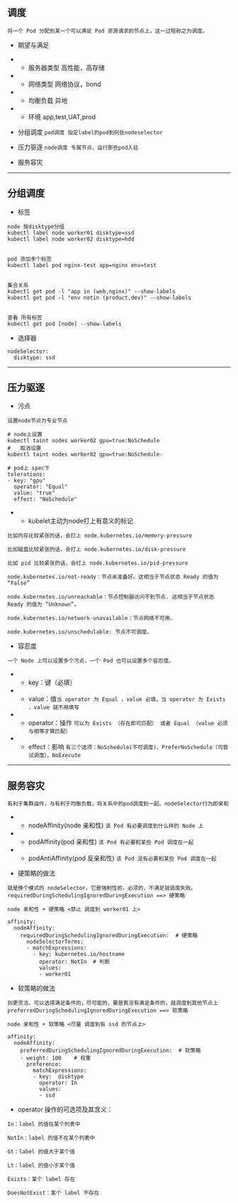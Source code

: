 ## 调度 
`将一个 Pod 分配到某一个可以满足 Pod 资源请求的节点上，这一过程称之为调度。`
- 期望与满足
- - 服务器类型 高性能，高存储
- - 网络类型 网络协议，bond
- - 均衡负载 异地
- - 环境 app,test,UAT,prod

- 分组调度
`pod调度 指定label的pod到何处nodeselector`
- 压力驱逐
`node调度 专属节点，运行那些pod入驻`
- 服务容灾
---
## 分组调度
- 标签
```
node 按disktype分组
kubectl label node worker01 disktype=ssd
kubectl label node worker02 disktype=hdd


pod 添加多个标签
kubectl label pod nginx-test app=nginx env=test


集合关系
kubectl get pod -l "app in (web,nginx)" --show-labels
kubectl get pod -l "env notin (product,dev)" --show-labels


查看 所有标签
kubectl get pod [node] --show-labels
```

- 选择器
```
nodeSelector:
  disktype: ssd
```
---
## 压力驱逐
- 污点

`设置node节点为专业节点`
```
# node上设置
kubectl taint nodes worker02 gpu=true:NoSchedule   
#   取消设置
kubectl taint nodes worker02 gpu=true:NoSchedule-   

# pod上 spec下
tolerations:
- key: "gpu"
  operator: "Equal"
  value: "true"
  effect: "NoSchedule"

```

- - kubelet主动为node打上有意义的标记
```
比如内存比较紧张的话，会打上 node.kubernetes.io/memory-pressure

比如磁盘比较紧张的话，会打上 node.kubernetes.io/disk-pressure

比如 pid 比较紧张的话，会打上 node.kubernetes.io/pid-pressure

node.kubernetes.io/not-ready：节点未准备好。这相当于节点状态 Ready 的值为 “False”

node.kubernetes.io/unreachable：节点控制器访问不到节点. 这相当于节点状态 Ready 的值为 “Unknown”。

node.kubernetes.io/network-unavailable：节点网络不可用。

node.kubernetes.io/unschedulable: 节点不可调度。
```


- 容忍度

`一个 Node 上可以设置多个污点，一个 Pod 也可以设置多个容忍度。`
- - key：键（必填）
- - value：值`当 operator 为 Equal ，value 必填，当 operator 为 Exists ，value 就不用填写`
- - operator：操作 `可以为 Exists （存在即可匹配） 或者 Equal （value 必须与相等才算匹配）`
- - effect：影响 `有三个选项：NoSchedule(不可调度)、PreferNoSchedule（可尝试调度）、NoExecute`

---
## 服务容灾

`有利于集群运作，与有利于均衡负载，将关系中的pod调度到一起。nodeSelector行为即亲和`
- - nodeAffinity(node 亲和性) `该 Pod 有必要调度到什么样的 Node 上`

- - podAffinity(pod 亲和性) `该 Pod 有必要和某些 Pod 调度在一起`

- - podAntiAffinity(pod 反亲和性) `该 Pod 没有必要和某些 Pod 调度在一起`

- 硬策略的做法
```
就是换个模式的 nodeSelector，它是强制性的，必须的，不满足就调度失败。
requiredDuringSchedulingIgnoredDuringExecution ==> 硬策略

node 亲和性 + 硬策略 <禁止 调度到 worker01 上>
  
affinity:
  nodeAffinity:
    requiredDuringSchedulingIgnoredDuringExecution:  # 硬策略
      nodeSelectorTerms:
      - matchExpressions:
        - key: kubernetes.io/hostname
          operator: NotIn  # 判断
          values:
          - worker01
```

- 软策略的做法
```
则更灵活，可以选择满足条件的，尽可能的，要是真没有满足条件的，就调度到其他节点上
preferredDuringSchedulingIgnoredDuringExecution ==> 软策略

node 亲和性 + 软策略 <尽量 调度到有 ssd 的节点上> 

affinity:
  nodeAffinity:
    preferredDuringSchedulingIgnoredDuringExecution:  # 软策略
    - weight: 100    # 权重
      preference:
        matchExpressions:
        - key:  disktype
          operator: In   
          values:
          - ssd 
```


- operator 操作的可选项及其含义：
```
In：label 的值在某个列表中

NotIn：label 的值不在某个列表中

Gt：label 的值大于某个值

Lt：label 的值小于某个值

Exists：某个 label 存在

DoesNotExist：某个 label 不存在
```

